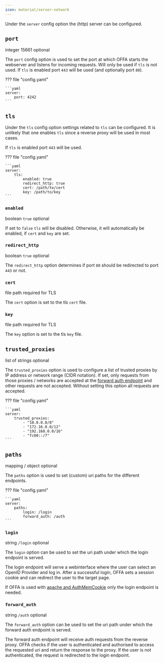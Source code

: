 ```yaml
---
icon: material/server-network
---
```


Under the `server` config option the (http) server can be configured.

## `port`
<span class="badge badge-purple" title="Value Type">integer</span>
<span class="badge badge-blue" title="Default Value">15661</span>
<span class="badge badge-green" title="If this option is required or optional">optional</span>

The `port` config option is used to set the port at which OFFA starts 
the webserver and listens for incoming requests.
Will only be used if `tls` is not used.
If `tls` is enabled port `443` will be used (and optionally port `80`).

??? file "config.yaml"

    ```yaml
    server:
        port: 4242
    ```

## `tls`

Under the `tls` config option settings related to `tls` can be configured.
It is unlikely that one enables `tls` since a reverse proxy will be used in 
most cases.

If `tls` is enabled port `443` will be used.

??? file "config.yaml"

    ```yaml
    server:
        tls:
            enabled: true
            redirect_http: true
            cert: /path/to/cert
            key: /path/to/key
    ```

### `enabled`
<span class="badge badge-purple" title="Value Type">boolean</span>
<span class="badge badge-blue" title="Default Value">`true`</span>
<span class="badge badge-green" title="If this option is required or optional">optional</span>

If set to `false` `tls` will be disabled. Otherwise, it will automatically be 
enabled, if `cert` and `key` are set.

### `redirect_http`
<span class="badge badge-purple" title="Value Type">boolean</span>
<span class="badge badge-blue" title="Default Value">`true`</span>
<span class="badge badge-green" title="If this option is required or optional">optional</span>

The `redirect_http` option determines if port `80` should be redirected to 
port `443` or not.

### `cert`
<span class="badge badge-purple" title="Value Type">file path</span>
<span class="badge badge-green" title="If this option is required or optional">required for TLS</span>

The `cert` option is set to the tls `cert` file.

### `key`
<span class="badge badge-purple" title="Value Type">file path</span>
<span class="badge badge-green" title="If this option is required or optional">required for TLS</span>

The `key` option is set to the tls `key` file.

## `trusted_proxies`
<span class="badge badge-purple" title="Value Type">list of strings</span>
<span class="badge badge-green" title="If this option is required or optional">optional</span>

The `trusted_proxies` option is used to configure a list of trusted proxies 
by IP address or network range (CIDR notation).
If set, only requests from those proxies / networks are accepted at the 
[forward auth endpoint](#forward_auth) and other 
requests are not accepted. Without setting this option all requests are 
accepted.

??? file "config.yaml"

    ```yaml
    server:
        trusted_proxies:
            - "10.0.0.0/8"
            - "172.16.0.0/12"
            - "192.168.0.0/16"
            - "fc00::/7"
    ```

## `paths`
<span class="badge badge-purple" title="Value Type">mapping / object</span>
<span class="badge badge-green" title="If this option is required or optional">optional</span>

The `paths` option is used to set (custom) uri paths for the different 
endpoints.

??? file "config.yaml"

    ```yaml
    server:
        paths:
            login: /login
            forward_auth: /auth
    ```

### `login`
<span class="badge badge-purple" title="Value Type">string</span>
<span class="badge badge-blue" title="Default Value">`/login`</span>
<span class="badge badge-green" title="If this option is required or optional">optional</span>

The `login` option can be used to set the uri path under which the login 
endpoint is served.

The login endpoint will serve a webinterface where the user can select an 
OpenID Provider and log in. After a successful login, OFFA sets a session 
cookie and can redirect the user to the target page.

If OFFA is used with [apache and AuthMemCookie](../proxies/apache.md) only 
the login endpoint is needed.

### `forward_auth`
<span class="badge badge-purple" title="Value Type">string</span>
<span class="badge badge-blue" title="Default Value">`/auth`</span>
<span class="badge badge-green" title="If this option is required or optional">optional</span>

The `forward_auth` option can be used to set the uri path under which the 
forward auth endpoint is served.

The forward auth endpoint will receive auth requests from the reverse proxy. 
OFFA checks if the user is authenticated and authorised to access the 
requested uri and return the response to the proxy.
If the user is not authenticated, the request is redirected to the login 
endpoint.

